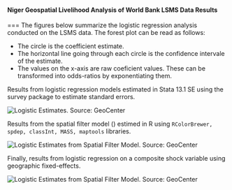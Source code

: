 #### Niger Geospatial Livelihood Analysis of World Bank LSMS Data Results
===
The figures below summarize the logistic regression analysis conducted on the LSMS data. The forest plot can be read as follows:
* The circle is the coefficient estimate.  
* The horizontal line going through each circle is the confidence intervale of the estimate.
* The values on the x-axis are raw coeficient values. These can be transformed into odds-ratios by exponentiating them.

Results from logistic regression models estimated in Stata 13.1 SE using the survey package to estimate standard errors.
<p><img src="https://cloud.githubusercontent.com/assets/5873344/4593934/f948e026-508a-11e4-9ea4-e3afe48b3a51.png" alt="Logistic  Estimates. Source: GeoCenter" align="middle"></p>

Results from the spatial filter model () estimed in R using `RColorBrewer, spdep, classInt, MASS, maptools` libraries.
<p><img src="https://cloud.githubusercontent.com/assets/5873344/4594082/6eba67d4-508c-11e4-9823-106be59f8982.png" alt="Logistic Estimates from Spatial Filter Model. Source: GeoCenter" align="middle"></p>

Finally, results from logistic regression on a composite shock variable using geographic fixed-effects.  
<p><img src="https://cloud.githubusercontent.com/assets/5873344/4594303/4e024c1c-508e-11e4-97db-f69fcf238c4d.jpg" alt="Logistic Estimates from Spatial Filter Model. Source: GeoCenter" align="middle"></p>
